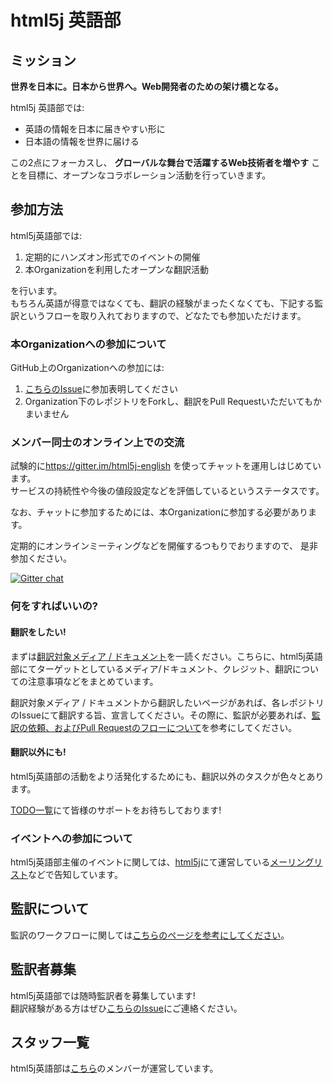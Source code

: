 # html5j 英語部

## ミッション

**世界を日本に。日本から世界へ。Web開発者のための架け橋となる。**

html5j 英語部では:

- 英語の情報を日本に届きやすい形に
- 日本語の情報を世界に届ける

この2点にフォーカスし、 **グローバルな舞台で活躍するWeb技術者を増やす** ことを目標に、オープンなコラボレーション活動を行っていきます。

## 参加方法

html5j英語部では:

1. 定期的にハンズオン形式でのイベントの開催
2. 本Organizationを利用したオープンな翻訳活動

を行います。  
もちろん英語が得意ではなくても、翻訳の経験がまったくなくても、下記する監訳というフローを取り入れておりますので、どなたでも参加いただけます。

### 本Organizationへの参加について

GitHub上のOrganizationへの参加には:

1. [こちらのIssue](https://github.com/html5j-english/README/issues/2)に参加表明してください
2. Organization下のレポジトリをForkし、翻訳をPull Requestいただいてもかまいません

### メンバー同士のオンライン上での交流

試験的に<https://gitter.im/html5j-english> を使ってチャットを運用しはじめています。  
サービスの持続性や今後の値段設定などを評価しているというステータスです。

なお、チャットに参加するためには、本Organizationに参加する必要があります。

定期的にオンラインミーティングなどを開催するつもりでおりますので、
是非参加ください。

[![Gitter chat](https://badges.gitter.im/html5j-english.png)](https://gitter.im/html5j-english)

### 何をすればいいの?

#### 翻訳をしたい!

まずは[翻訳対象メディア / ドキュメント](https://github.com/html5j-english/README/wiki/What-We-Translate)を一読ください。こちらに、html5j英語部にてターゲットとしているメディア/ドキュメント、クレジット、翻訳についての注意事項などをまとめています。

翻訳対象メディア / ドキュメントから翻訳したいページがあれば、各レポジトリのIssueにて翻訳する旨、宣言してください。その際に、監訳が必要あれば、[監訳の依頼、およびPull Requestのフローについて](https://github.com/html5j-english/README/wiki/Review-and-Pull-Request-Work-Flow)を参考にしてください。

#### 翻訳以外にも!

html5j英語部の活動をより活発化するためにも、翻訳以外のタスクが色々とあります。  

[TODO一覧](https://github.com/html5j-english/ORG/issues?labels=TODO&state=open)にて皆様のサポートをお待ちしております!

### イベントへの参加について

html5j英語部主催のイベントに関しては、[html5j](http://html5j.org/)にて運営している[メーリングリスト](https://groups.google.com/forum/#!forum/html5-developers-jp/join)などで告知しています。

## 監訳について

監訳のワークフローに関しては[こちらのページを参考にしてください](https://github.com/html5j-english/README/wiki/Review-and-Pull-Request-Work-Flow)。

## 監訳者募集

html5j英語部では随時監訳者を募集しています!  
翻訳経験がある方はぜひ[こちらのIssue](https://github.com/html5j-english/README/issues/1)にご連絡ください。

## スタッフ一覧

html5j英語部は[こちら](https://github.com/html5j-english/README/wiki/staff)のメンバーが運営しています。

